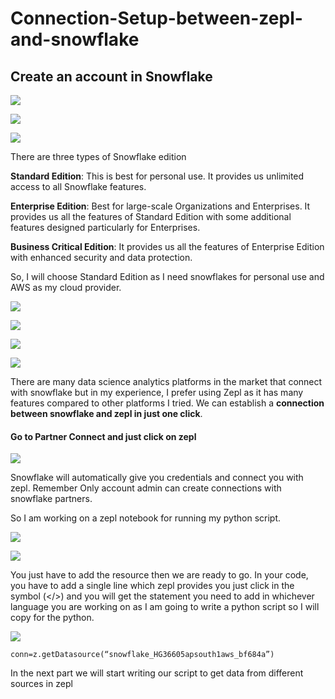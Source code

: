 # Connection-Setup-between-zepl-and-snowflake


## Create an account in Snowflake

![](/img/trial.PNG)

![](/img/fill.PNG)

![](/img/edition.PNG)

There are three types of Snowflake edition

**Standard Edition**: This is best for personal use. It provides us unlimited access to all Snowflake features.

**Enterprise Edition**: Best for large-scale Organizations and Enterprises. It provides us all the features of Standard Edition with some additional features designed particularly for Enterprises.

**Business Critical Edition**: It provides us all the features of Enterprise Edition with enhanced security and data protection.

So, I will choose Standard Edition as I need snowflakes for personal use and AWS as my cloud provider.

![](/img/signUp.PNG)

![](/img/mail.PNG)

![](/img/snowflake_page.PNG)

![](/img/Snowflake_login.PNG)

There are many data science analytics platforms in the market that connect with snowflake but in my experience, I prefer using Zepl as it has many features compared to other platforms I tried. We can establish a **connection between snowflake and zepl in just one click**.


#### Go to Partner Connect and just click on zepl

![](/img/partner_connect.PNG)

Snowflake will automatically give you credentials and connect you with zepl. Remember Only account admin can create connections with snowflake partners.

So I am working on a zepl notebook for running my python script.

![](/img/Login_zepl.PNG)

![](/img/database.PNG)

You just have to add the resource then we are ready to go. In your code, you have to add a single line which zepl provides you just click in the symbol (</>) and you will get the statement you need to add in whichever language you are working on as I am going to write a python script so I will copy for the python.

![](/img/code_copy.PNG)

` conn=z.getDatasource(“snowflake_HG36605apsouth1aws_bf684a”) `

In the next part we will start writing our script to get data from different sources in zepl
